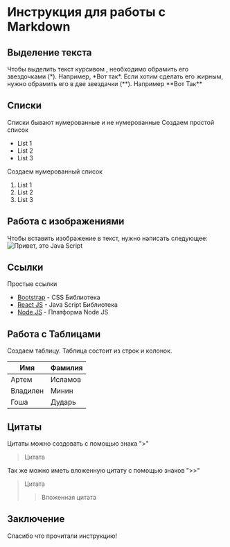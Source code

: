 # Инструкция для работы с Markdown

## Выделение текста

Чтобы выделить текст курсивом , необходимо обрамить его звездочками (*). Например, *Вот так\*. Если хотим сделать его жирным, нужно обрамить его в две звездачки (**). Например **Вот Так\*\*

## Списки

Списки бывают нумерованные и не нумерованные
Создаем простой список

* List 1
* List 2
* List 3

Создаем нумерованный список 

1. List 1
2. List 2
3. List 3

## Работа с изображениями

Чтобы вставить изображение в текст, нужно написать следующее:
![Привет, это Java Script](js.png)

## Ссылки

Простые ссылки

- [Bootstrap](https://www.getbootstrap.com) - CSS Библиотека
- [React JS](https://ru.legacy.reactjs.org) - Java Script Библиотека
- [Node JS](https://nodejs.org/en) - Платформа Node JS

## Работа с Таблицами
Создаем таблицу. Таблица состоит из строк и колонок.

| Имя | Фамилия |
| ------ | ------ |
| Артем | Исламов |
| Владилен | Минин |
| Гоша | Дударь |

## Цитаты

Цитаты можно создовать с помощью знака ">"
> Цитата

Так же можно иметь вложенную цитату с помощью знаков ">>"
> Цитата
>> Вложенная цитата

## Заключение

Спасибо что прочитали инструкцию!
